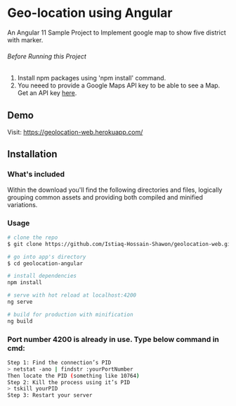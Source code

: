 # Geo-location using Angular 
An Angular 11 Sample Project to Implement google map to show  five district with marker.

###### Before Running this Project
 1. Install npm packages using 'npm install' command.
 2. You neeed to provide a Google Maps API key to be able to see a Map. Get an API key [here](https://developers.google.com/maps/documentation/javascript/get-api-key?hl=en#key). 

## Demo

Visit: https://geolocation-web.herokuapp.com/


## Installation

### What's included

Within the download you'll find the following directories and files, logically grouping common assets and providing both compiled and minified variations.

### Usage

``` bash
# clone the repo
$ git clone https://github.com/Istiaq-Hossain-Shawon/geolocation-web.git

# go into app's directory
$ cd geolocation-angular

# install dependencies
npm install

# serve with hot reload at localhost:4200
ng serve

# build for production with minification
ng build
```
### Port number 4200 is already in use. Type below command in cmd:
``` bash
Step 1: Find the connection’s PID
> netstat -ano | findstr :yourPortNumber
Then locate the PID (something like 10764)
Step 2: Kill the process using it’s PID
> tskill yourPID
Step 3: Restart your server
```

